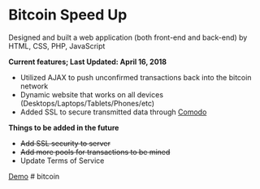 # Bitcoin Speed Up
Designed and built a web application (both front-end and back-end) by HTML, CSS, PHP, JavaScript

**Current features; Last Updated: April 16, 2018**
- Utilized AJAX to push unconfirmed transactions back into the bitcoin network
- Dynamic website that works on all devices (Desktops/Laptops/Tablets/Phones/etc)
- Added SSL to secure transmitted data through [Comodo](https://www.comodo.com/)

**Things to be added in the future**
  - ~~Add SSL security to server~~
  - ~~Add more pools for transactions to be mined~~
  - Update Terms of Service
  



[Demo](http://btcspeedup.com/)
#   b i t c o i n  
 